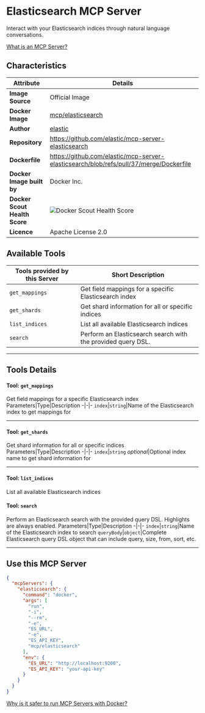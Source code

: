 # Elasticsearch MCP Server

Interact with your Elasticsearch indices through natural language conversations.

[What is an MCP Server?](https://www.anthropic.com/news/model-context-protocol)

## Characteristics
Attribute|Details|
|-|-|
**Image Source**|Official Image
**Docker Image**|[mcp/elasticsearch](https://hub.docker.com/repository/docker/mcp/elasticsearch)
**Author**|[elastic](https://github.com/elastic)
**Repository**|https://github.com/elastic/mcp-server-elasticsearch
**Dockerfile**|https://github.com/elastic/mcp-server-elasticsearch/blob/refs/pull/37/merge/Dockerfile
**Docker Image built by**|Docker Inc.
**Docker Scout Health Score**| ![Docker Scout Health Score](https://api.scout.docker.com/v1/policy/insights/org-image-score/badge/mcp/elasticsearch)
**Licence**|Apache License 2.0

## Available Tools
Tools provided by this Server|Short Description
-|-
`get_mappings`|Get field mappings for a specific Elasticsearch index|
`get_shards`|Get shard information for all or specific indices|
`list_indices`|List all available Elasticsearch indices|
`search`|Perform an Elasticsearch search with the provided query DSL.|

---
## Tools Details

#### Tool: **`get_mappings`**
Get field mappings for a specific Elasticsearch index
Parameters|Type|Description
-|-|-
`index`|`string`|Name of the Elasticsearch index to get mappings for

---
#### Tool: **`get_shards`**
Get shard information for all or specific indices
Parameters|Type|Description
-|-|-
`index`|`string` *optional*|Optional index name to get shard information for

---
#### Tool: **`list_indices`**
List all available Elasticsearch indices
#### Tool: **`search`**
Perform an Elasticsearch search with the provided query DSL. Highlights are always enabled.
Parameters|Type|Description
-|-|-
`index`|`string`|Name of the Elasticsearch index to search
`queryBody`|`object`|Complete Elasticsearch query DSL object that can include query, size, from, sort, etc.

---
## Use this MCP Server

```json
{
  "mcpServers": {
    "elasticsearch": {
      "command": "docker",
      "args": [
        "run",
        "-i",
        "--rm",
        "-e",
        "ES_URL",
        "-e",
        "ES_API_KEY",
        "mcp/elasticsearch"
      ],
      "env": {
        "ES_URL": "http://localhost:9200",
        "ES_API_KEY": "your-api-key"
      }
    }
  }
}
```

[Why is it safer to run MCP Servers with Docker?](https://www.docker.com/blog/the-model-context-protocol-simplifying-building-ai-apps-with-anthropic-claude-desktop-and-docker/)
